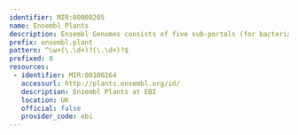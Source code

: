 ```yaml
---
identifier: MIR:00000205
name: Ensembl Plants
description: Ensembl Genomes consists of five sub-portals (for bacteria, protists, fungi, plants and invertebrate metazoa) designed to complement the availability of vertebrate genomes in Ensembl. This collection is concerned with plant genomes.
prefix: ensembl.plant
pattern: ^\w+(\.\d+)?(\.\d+)?$
prefixed: 0
resources:
 - identifier: MIR:00100264
   accessurl: http://plants.ensembl.org/id/
   description: Enzembl Plants at EBI
   location: UK
   official: false
   provider_code: ebi
---
```

